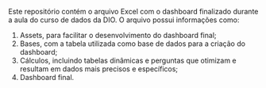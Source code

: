 Este repositório contém o arquivo Excel com o dashboard finalizado durante a aula do curso de dados da DIO.
O arquivo possui informações como:
1. Assets, para facilitar o desenvolvimento do dashboard final;
2. Bases, com a tabela utilizada como base de dados para a criação do dashboard;
3. Cálculos, incluindo tabelas dinâmicas e perguntas que otimizam e resultam em dados mais precisos e específicos;
4. Dashboard final.
